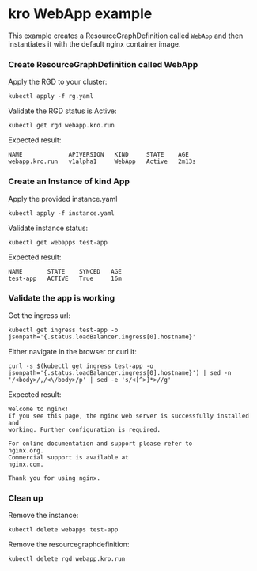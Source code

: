 # kro WebApp example

This example creates a ResourceGraphDefinition called `WebApp` and then instantiates it with
the default nginx container image.

### Create ResourceGraphDefinition called WebApp

Apply the RGD to your cluster:

```
kubectl apply -f rg.yaml
```

Validate the RGD status is Active:

```
kubectl get rgd webapp.kro.run
```

Expected result:

```
NAME             APIVERSION   KIND     STATE    AGE
webapp.kro.run   v1alpha1     WebApp   Active   2m13s
```

### Create an Instance of kind App

Apply the provided instance.yaml

```
kubectl apply -f instance.yaml
```

Validate instance status:

```
kubectl get webapps test-app
```

Expected result:

```
NAME       STATE    SYNCED   AGE
test-app   ACTIVE   True     16m
```

### Validate the app is working

Get the ingress url:

```
kubectl get ingress test-app -o jsonpath='{.status.loadBalancer.ingress[0].hostname}'
```

Either navigate in the browser or curl it:

```
curl -s $(kubectl get ingress test-app -o jsonpath='{.status.loadBalancer.ingress[0].hostname}') | sed -n '/<body>/,/<\/body>/p' | sed -e 's/<[^>]*>//g'
```

Expected result:

```
Welcome to nginx!
If you see this page, the nginx web server is successfully installed and
working. Further configuration is required.

For online documentation and support please refer to
nginx.org.
Commercial support is available at
nginx.com.

Thank you for using nginx.
```

### Clean up

Remove the instance:

```
kubectl delete webapps test-app
```

Remove the resourcegraphdefinition:

```
kubectl delete rgd webapp.kro.run
```
